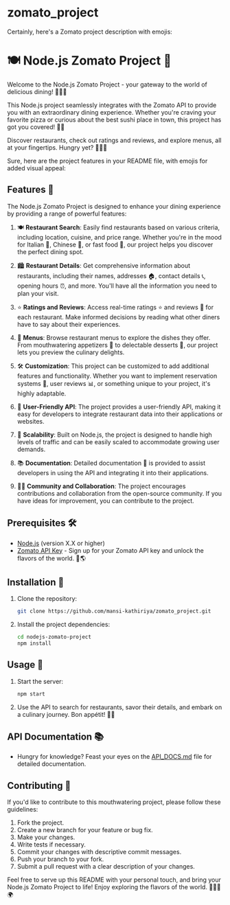 # zomato_project

Certainly, here's a Zomato project description with emojis:

# 🍽️ Node.js Zomato Project 🍕

Welcome to the Node.js Zomato Project - your gateway to the world of delicious dining! 🌮🍔🍣

This Node.js project seamlessly integrates with the Zomato API to provide you with an extraordinary dining experience. Whether you're craving your favorite pizza or curious about the best sushi place in town, this project has got you covered! 🍕🍱

Discover restaurants, check out ratings and reviews, and explore menus, all at your fingertips. Hungry yet? 🤤👨‍🍳

Sure, here are the project features in your README file, with emojis for added visual appeal:

## Features 🌟

The Node.js Zomato Project is designed to enhance your dining experience by providing a range of powerful features:

1. 🍽️ **Restaurant Search**: Easily find restaurants based on various criteria, including location, cuisine, and price range. Whether you're in the mood for Italian 🍝, Chinese 🥡, or fast food 🍔, our project helps you discover the perfect dining spot.

2. 🏙️ **Restaurant Details**: Get comprehensive information about restaurants, including their names, addresses 🏠, contact details 📞, opening hours ⏰, and more. You'll have all the information you need to plan your visit.

3. ⭐ **Ratings and Reviews**: Access real-time ratings ⭐ and reviews 📝 for each restaurant. Make informed decisions by reading what other diners have to say about their experiences.

4. 🍣 **Menus**: Browse restaurant menus to explore the dishes they offer. From mouthwatering appetizers 🍤 to delectable desserts 🍰, our project lets you preview the culinary delights.

5. 🛠️ **Customization**: This project can be customized to add additional features and functionality. Whether you want to implement reservation systems 📅, user reviews 📊, or something unique to your project, it's highly adaptable.

6. 🔄 **User-Friendly API**: The project provides a user-friendly API, making it easy for developers to integrate restaurant data into their applications or websites.

7. 🚀 **Scalability**: Built on Node.js, the project is designed to handle high levels of traffic and can be easily scaled to accommodate growing user demands.

8. 📚 **Documentation**: Detailed documentation 📖 is provided to assist developers in using the API and integrating it into their applications.

9. 👨‍💻 **Community and Collaboration**: The project encourages contributions and collaboration from the open-source community. If you have ideas for improvement, you can contribute to the project.

## Prerequisites 🛠️

- [Node.js](https://nodejs.org/) (version X.X or higher)
- [Zomato API Key](https://developers.zomato.com/api) - Sign up for your Zomato API key and unlock the flavors of the world. 🔑🌎

## Installation 🚀

1. Clone the repository:
   ```bash
   git clone https://github.com/mansi-kathiriya/zomato_project.git
   ```

2. Install the project dependencies:
   ```bash
   cd nodejs-zomato-project
   npm install
   ```
<!-- 
## Configuration ⚙️

1. Create a `.env` file in the project root and add your Zomato API key:

   ```env
   ZOMATO_API_KEY=your_api_key_here
   ```

2. Customize other configuration settings in this file to suit your taste. 🍽️ -->

## Usage 🍴

1. Start the server:

   ```bash
   npm start
   ```

2. Use the API to search for restaurants, savor their details, and embark on a culinary journey. Bon appétit! 🍷🍝

## API Documentation 📚

- Hungry for knowledge? Feast your eyes on the [API_DOCS.md](API_DOCS.md) file for detailed documentation.

## Contributing 🤝

If you'd like to contribute to this mouthwatering project, please follow these guidelines:

1. Fork the project.
2. Create a new branch for your feature or bug fix.
3. Make your changes.
4. Write tests if necessary.
5. Commit your changes with descriptive commit messages.
6. Push your branch to your fork.
7. Submit a pull request with a clear description of your changes.

Feel free to serve up this README with your personal touch, and bring your Node.js Zomato Project to life! Enjoy exploring the flavors of the world. 🌮🍔🍕🌍